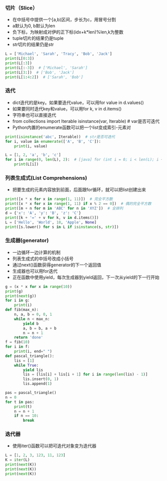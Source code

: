 ### 切片（Slice）
* 在中括号中提供一个[a,b)区间，步长为c，用冒号分割
* a默认为0, b默认为len
* 负下标，为映射成对伊的正下标(idx+k*len)%len,k为整数
* tuple切片的结果仍是tuple
* str切片的结果仍是str
```Python
L = ['Michael', 'Sarah', 'Tracy', 'Bob', 'Jack']
print(L[0:3])
print(L[:3])
print(L[:-3])  # ['Michael', 'Sarah']
print(L[3:])  # ['Bob', 'Jack']
print(L[1:4:2])  # ['Sarah', 'Bob']
```
### 迭代
* dict迭代的是key。如果要迭代value，可以用for value in d.values()
* 如果要同时迭代key和value，可以用for k, v in d.items()
* 字符串也可以直接迭代
* from collections import Iterable
  isinstance(var, Iterable) # var是否可迭代
* Python内置的enumerate函数可以把一个list变成索引-元素对
```Python
print(isinstance('abc', Iterable))  # str是否可迭代
for i, value in enumerate(['A', 'B', 'C']):
    print(i, value)

L = [1, 2, 'a', 'b', 'c']
for i in range(0, len(L), 2):  # [java] for (int i = 0; i < len(L); i += 2)
    print(L[i])
```

### 列表生成式(List Comprehensions)
* 把要生成的元素内容放到前面，后面跟for循环，就可以把list创建出来
```Python
print([x * x for x in range(1, 11)])  # 完全平方数
print([x * x for x in range(1, 11) if x % 2 == 0])  # 偶的完全平方数
print([m + n for m in 'ABC' for n in 'XYZ'])  # 全排列
d = {'x': 'A', 'y': 'B', 'z': 'C'}
print([k + '=' + v for k, v in d.items()])
L = ['Hello', 'World', 18, 'Apple', None]
print([s.lower() for s in L if isinstance(s, str)])
```

### 生成器(generator)
* 一边循环一边计算的机制
* 列表生成式的中括号改成小括号
* 通过next()函数获得generator的下一个返回值
* 生成器也可以用for迭代
* 正在函数中使用yield，每次生成器到yield返回，下一次从yield的下一行开始
```Python
g = (x * x for x in range(10))
print(g)
print(next(g))
for i in g:
    print(i)
def fib(max_n):
    n, a, b = 0, 0, 1
    while n < max_n:
        yield b
        a, b = b, a + b
        n = n + 1
    return 'done'
f = fib(10)
for i in f:
    print(i, end=" ")
def pascal_triangle():
    lis = [1]
    while True:
        yield lis
        lis = [lis[i] + lis[i + 1] for i in range(len(lis) - 1)]
        lis.insert(0, 1)
        lis.append(1)

pas = pascal_triangle()
n = 0
for t in pas:
    print(t)
    n = n + 1
    if n == 10:
        break
```

### 迭代器
* 使用iter()函数可以把可迭代对象变为迭代器
```Python
L = [1, 2, 3, 123, 11, 123]
K = iter(L)
print(next(K))
print(next(K))
print(next(K))
```
